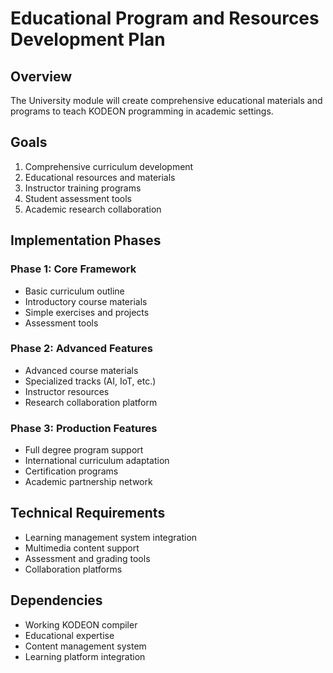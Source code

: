 # Educational Program and Resources Development Plan

## Overview

The University module will create comprehensive educational materials and programs to teach KODEON programming in academic settings.

## Goals

1. Comprehensive curriculum development
2. Educational resources and materials
3. Instructor training programs
4. Student assessment tools
5. Academic research collaboration

## Implementation Phases

### Phase 1: Core Framework

- Basic curriculum outline
- Introductory course materials
- Simple exercises and projects
- Assessment tools

### Phase 2: Advanced Features

- Advanced course materials
- Specialized tracks (AI, IoT, etc.)
- Instructor resources
- Research collaboration platform

### Phase 3: Production Features

- Full degree program support
- International curriculum adaptation
- Certification programs
- Academic partnership network

## Technical Requirements

- Learning management system integration
- Multimedia content support
- Assessment and grading tools
- Collaboration platforms

## Dependencies

- Working KODEON compiler
- Educational expertise
- Content management system
- Learning platform integration

